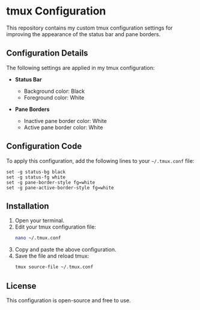 # tmux Configuration

This repository contains my custom tmux configuration settings for improving the appearance of the status bar and pane borders.

## Configuration Details

The following settings are applied in my tmux configuration:

- **Status Bar**
  - Background color: Black
  - Foreground color: White

- **Pane Borders**
  - Inactive pane border color: White
  - Active pane border color: White

## Configuration Code

To apply this configuration, add the following lines to your `~/.tmux.conf` file:

```tmux
set -g status-bg black
set -g status-fg white
set -g pane-border-style fg=white
set -g pane-active-border-style fg=white
```

## Installation

1. Open your terminal.
2. Edit your tmux configuration file:
   ```sh
   nano ~/.tmux.conf
   ```
3. Copy and paste the above configuration.
4. Save the file and reload tmux:
   ```sh
   tmux source-file ~/.tmux.conf
   ```

## License

This configuration is open-source and free to use.

